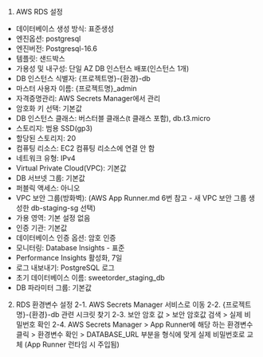 1. AWS RDS 설정

- 데이터베이스 생성 방식: 표준생성
- 엔진옵션: postgresql
- 엔진버전: Postgresql-16.6
- 템플릿: 샌드박스
- 가용성 및 내구성: 단일 AZ DB 인스턴스 배포(인스턴스 1개)
- DB 인스턴스 식별자: {프로젝트명}-{환경}-db
- 마스터 사용자 이름: {프로젝트명}\_admin
- 자격증명관리: AWS Secrets Manager에서 관리
- 암호화 키 선택: 기본값
- DB 인스턴스 클래스: 버스터블 클래스(t 클래스 포함), db.t3.micro
- 스토리지: 범용 SSD(gp3)
- 할당된 스토리지: 20
- 컴퓨팅 리소스: EC2 컴퓨팅 리소스에 연결 안 함
- 네트워크 유형: IPv4
- Virtual Private Cloud(VPC): 기본값
- DB 서브넷 그룹: 기본값
- 퍼블릭 액세스: 아니오
- VPC 보안 그룹(방화벽): (AWS App Runner.md 6번 참고 - 새 VPC 보안 그룹 생성한 db-staging-sg 선택)
- 가용 영역: 기본 설정 없음
- 인증 기관: 기본값
- 데이터베이스 인증 옵션: 암호 인증
- 모니터링: Database Insights - 표준
- Performance Insights 활성화, 7일
- 로그 내보내기: PostgreSQL 로그
- 초기 데이터베이스 이름: sweetorder_staging_db
- DB 파라미터 그룹: 기본값

2. RDS 환경변수 설정
   2-1. AWS Secrets Manager 서비스로 이동
   2-2. {프로젝트명}-{환경}-db 관련 시크릿 찾기
   2-3. 보안 암호 값 > 보안 암호값 검색 > 실제 비밀번호 확인
   2-4. AWS Secrets Manager > App Runner에 해당 하는 환경변수 클릭 > 환경변수 확인 > DATABASE_URL 부분을 형식에 맞게 실제 비밀번호로 교체 (App Runner 런타임 시 주입됨)
